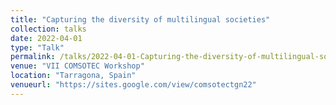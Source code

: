 ```yaml
---
title: "Capturing the diversity of multilingual societies"
collection: talks
date: 2022-04-01
type: "Talk"
permalink: /talks/2022-04-01-Capturing-the-diversity-of-multilingual-societies
venue: "VII COMSOTEC Workshop"
location: "Tarragona, Spain"
venueurl: "https://sites.google.com/view/comsotectgn22"
---
```


